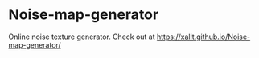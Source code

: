 # Noise-map-generator
Online noise texture generator. Check out at https://xallt.github.io/Noise-map-generator/
